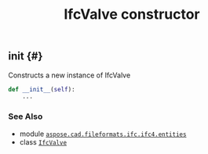 ﻿---
title: IfcValve constructor
second_title: Aspose.CAD for Python via .NET API References
description: 
type: docs
weight: 10
url: /python-net/aspose.cad.fileformats.ifc.ifc4.entities/ifcvalve/__init__/
is_root: false
---

## __init__ {#}

Constructs a new instance of IfcValve



```python
def __init__(self):
    ...
```





### See Also
* module [`aspose.cad.fileformats.ifc.ifc4.entities`](../../)
* class [`IfcValve`](/cad/python-net/aspose.cad.fileformats.ifc.ifc4.entities/ifcvalve)
